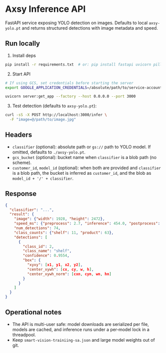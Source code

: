 Axsy Inference API
===================

FastAPI service exposing YOLO detection on images. Defaults to local `axsy-yolo.pt` and returns structured detections with image metadata and speed.

Run locally
-----------

1) Install deps

```bash
pip install -r requirements.txt  # or: pip install fastapi uvicorn pillow ultralytics google-cloud-storage
```

2) Start API

```bash
# If using GCS, set credentials before starting the server
export GOOGLE_APPLICATION_CREDENTIALS=/absolute/path/to/service-account.json

uvicorn server:get_app --factory --host 0.0.0.0 --port 3000
```

3) Test detection (defaults to `axsy-yolo.pt`):

```bash
curl -sS -X POST http://localhost:3000/infer \
  -F "image=@/path/to/image.jpg"
```

Headers
-------
- `classifier` (optional): absolute path or `gs://` path to YOLO model. If omitted, defaults to `./axsy-yolo.pt`.
- `gcs_bucket` (optional): bucket name when `classifier` is a blob path (no scheme).
- `customer_id`, `model_id` (optional): when both are provided and `classifier` is a blob path, the bucket is inferred as `customer_id`, and the blob as `model_id + '/' + classifier`.

Response
--------
```json
{
  "classifier": "...",
  "result": {
    "image": {"width": 1928, "height": 2472},
    "speed_ms": {"preprocess": 2.7, "inference": 454.0, "postprocess": 8.4},
    "num_detections": 74,
    "class_counts": {"shelf": 11, "product": 63},
    "detections": [
      {
        "class_id": 2,
        "class_name": "shelf",
        "confidence": 0.9554,
        "box": {
          "xyxy": [x1, y1, x2, y2],
          "center_xywh": [cx, cy, w, h],
          "center_xywh_norm": [cxn, cyn, wn, hn]
        }
      }
    ]
  }
}
```

Operational notes
-----------------
- The API is multi-user safe: model downloads are serialized per file, models are cached, and inference runs under a per‑model lock in a threadpool.
- Keep `smart-vision-trainiing-sa.json` and large model weights out of git.

